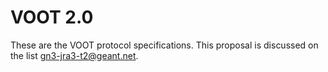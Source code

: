 # VOOT 2.0 #

These are the VOOT protocol specifications. This proposal is discussed on the list gn3-jra3-t2@geant.net.

